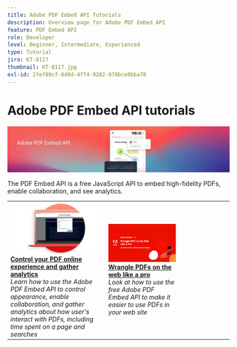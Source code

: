 ```yaml
---
title: Adobe PDF Embed API Tutorials
description: Overview page for Adobe PDF Embed API
feature: PDF Embed API
role: Developer
level: Beginner, Intermediate, Experienced
type: Tutorial
jira: KT-8117
thumbnail: KT-8117.jpg
exl-id: 2fef89cf-640d-4ff4-9282-070bce8bba78
---
```

# Adobe PDF Embed API tutorials

![PDF Embed API Banner](../assets/pdfembedhero.jpg)

The PDF Embed API is a free JavaScript API to embed high-fidelity PDFs, enable collaboration, and see analytics.

<table style="table-layout:fixed">
<tr>
 <td>
   <a href="controlpdfexperience.md">
      <img alt="Control your PDF online experience and gather analytics" src="assets/ControlPDF_thumb.png" />
   </a>
    <div>
   <a href="controlpdfexperience.md"><strong>Control your PDF online experience and gather analytics</strong></a>
    </div>
    <em>Learn how to use the Adobe PDF Embed API to control appearance, enable collaboration, and gather analytics about how user's interact with PDFs, including time spent on a page and searches</em>
    <br>
  </td>
  <td>
   <a href="https://experienceleague.adobe.com/docs/adobe-developers-live-events/events/2021/oct2021/pdf-embed-api.html">
      <img alt="Wrangle PDFs on the web like a pro" src="assets/Wrangle_1280.png" />
   </a>
    <div>
   <a href="https://experienceleague.adobe.com/docs/adobe-developers-live-events/events/2021/oct2021/pdf-embed-api.html"><strong>Wrangle PDFs on the web like a pro</strong></a>
    </div>
    <em>Look at how to use the free Adobe PDF Embed API to make it easier to use PDFs in your web site</em>
    <br>
  </td>
  <td>
    <img alt="Spacer" src="../assets/WhiteBanner_Placeholder.png" />
    <div>
    <br>
  </td>
</tr>
</table>
